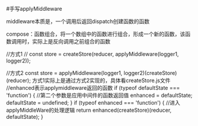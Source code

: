 #手写applyMiddleware

middleware本质是，一个调用后返回dispatch创建函数的函数

compose：函数组合，将一个数组中的函数进行组合，形成一个新的函数，该函数调用时，实际上是反向调用之前组合的函数

//方式1
// const store = createStore(reducer, applyMiddleware(logger1, logger2));

//方式2
const store = applyMiddleware(logger1, logger2)(createStore)(reducer);
方式1实际上是通过方式2实现的，具体看createStore.js文件
//enhanced表示applymiddleware返回的函数
  if (typeof defaultState === 'function') {
    //第二个参数是应用中间件的函数返回值
    enhanced = defaultState;
    defaultState = undefined;
  }
  if (typeof enhanced === 'function') {
    //进入applyMiddleWare的处理逻辑
    return enhanced(createStore)(reducer, defaultState);
  }